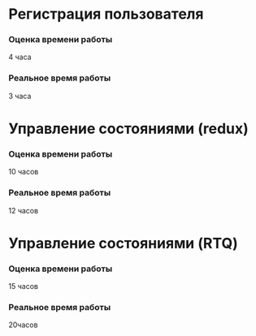 # Регистрация пользователя

### Оценка времени работы

4 часа

### Реальное время работы

3 часа

# Управление состояниями (redux)

### Оценка времени работы

10 часов

### Реальное время работы

12 часов

# Управление состояниями (RTQ)

### Оценка времени работы

15 часов

### Реальное время работы

20часов
